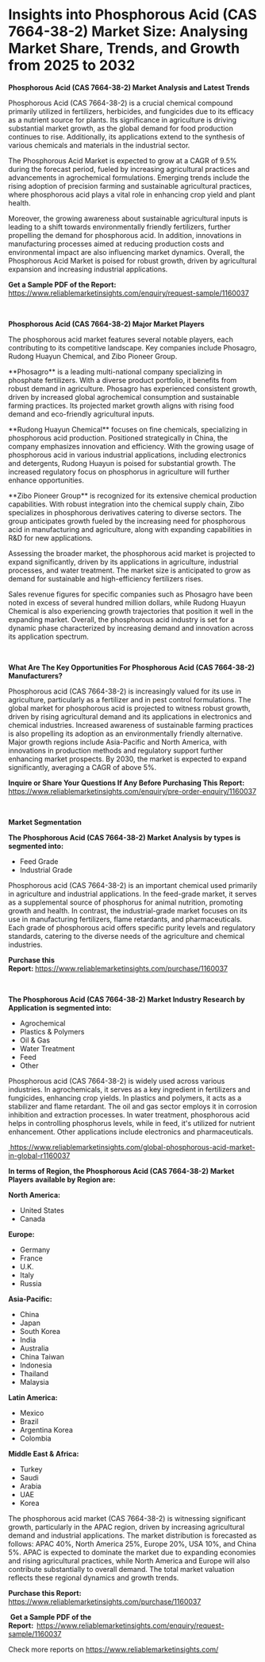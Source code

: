 <p><h1>Insights into Phosphorous Acid (CAS 7664-38-2) Market Size: Analysing Market Share, Trends, and Growth from 2025 to 2032</h1></p><p><strong>Phosphorous Acid (CAS 7664-38-2) Market Analysis and Latest Trends</strong></p>
<p><p>Phosphorous Acid (CAS 7664-38-2) is a crucial chemical compound primarily utilized in fertilizers, herbicides, and fungicides due to its efficacy as a nutrient source for plants. Its significance in agriculture is driving substantial market growth, as the global demand for food production continues to rise. Additionally, its applications extend to the synthesis of various chemicals and materials in the industrial sector.</p><p>The Phosphorous Acid Market is expected to grow at a CAGR of 9.5% during the forecast period, fueled by increasing agricultural practices and advancements in agrochemical formulations. Emerging trends include the rising adoption of precision farming and sustainable agricultural practices, where phosphorous acid plays a vital role in enhancing crop yield and plant health. </p><p>Moreover, the growing awareness about sustainable agricultural inputs is leading to a shift towards environmentally friendly fertilizers, further propelling the demand for phosphorous acid. In addition, innovations in manufacturing processes aimed at reducing production costs and environmental impact are also influencing market dynamics. Overall, the Phosphorous Acid Market is poised for robust growth, driven by agricultural expansion and increasing industrial applications.</p></p>
<p><strong>Get a Sample PDF of the Report:&nbsp;</strong> <a href="https://www.reliablemarketinsights.com/enquiry/request-sample/1160037?utm_campaign=2002&utm_medium=2&utm_source=Github&utm_content=ia&utm_term=22032025&utm_id=phosphorous-acid-cas-7664-38-2">https://www.reliablemarketinsights.com/enquiry/request-sample/1160037</a></p>
<p>&nbsp;</p>
<p><strong>Phosphorous Acid (CAS 7664-38-2) Major Market Players</strong></p>
<p><p>The phosphorous acid market features several notable players, each contributing to its competitive landscape. Key companies include Phosagro, Rudong Huayun Chemical, and Zibo Pioneer Group.</p><p>**Phosagro** is a leading multi-national company specializing in phosphate fertilizers. With a diverse product portfolio, it benefits from robust demand in agriculture. Phosagro has experienced consistent growth, driven by increased global agrochemical consumption and sustainable farming practices. Its projected market growth aligns with rising food demand and eco-friendly agricultural inputs.</p><p>**Rudong Huayun Chemical** focuses on fine chemicals, specializing in phosphorous acid production. Positioned strategically in China, the company emphasizes innovation and efficiency. With the growing usage of phosphorous acid in various industrial applications, including electronics and detergents, Rudong Huayun is poised for substantial growth. The increased regulatory focus on phosphorus in agriculture will further enhance opportunities.</p><p>**Zibo Pioneer Group** is recognized for its extensive chemical production capabilities. With robust integration into the chemical supply chain, Zibo specializes in phosphorous derivatives catering to diverse sectors. The group anticipates growth fueled by the increasing need for phosphorous acid in manufacturing and agriculture, along with expanding capabilities in R&D for new applications.</p><p>Assessing the broader market, the phosphorous acid market is projected to expand significantly, driven by its applications in agriculture, industrial processes, and water treatment. The market size is anticipated to grow as demand for sustainable and high-efficiency fertilizers rises.</p><p>Sales revenue figures for specific companies such as Phosagro have been noted in excess of several hundred million dollars, while Rudong Huayun Chemical is also experiencing growth trajectories that position it well in the expanding market. Overall, the phosphorous acid industry is set for a dynamic phase characterized by increasing demand and innovation across its application spectrum.</p></p>
<p>&nbsp;</p>
<p><strong>What Are The Key Opportunities For Phosphorous Acid (CAS 7664-38-2) Manufacturers?</strong></p>
<p><p>Phosphorous acid (CAS 7664-38-2) is increasingly valued for its use in agriculture, particularly as a fertilizer and in pest control formulations. The global market for phosphorous acid is projected to witness robust growth, driven by rising agricultural demand and its applications in electronics and chemical industries. Increased awareness of sustainable farming practices is also propelling its adoption as an environmentally friendly alternative. Major growth regions include Asia-Pacific and North America, with innovations in production methods and regulatory support further enhancing market prospects. By 2030, the market is expected to expand significantly, averaging a CAGR of above 5%.</p></p>
<p><strong>Inquire or Share Your Questions If Any Before Purchasing This Report:</strong> <a href="https://www.reliablemarketinsights.com/enquiry/pre-order-enquiry/1160037?utm_campaign=2002&utm_medium=2&utm_source=Github&utm_content=ia&utm_term=22032025&utm_id=phosphorous-acid-cas-7664-38-2">https://www.reliablemarketinsights.com/enquiry/pre-order-enquiry/1160037</a></p>
<p>&nbsp;</p>
<p><strong>Market Segmentation</strong></p>
<p><strong>The Phosphorous Acid (CAS 7664-38-2) Market Analysis by types is segmented into:</strong></p>
<p><ul><li>Feed Grade</li><li>Industrial Grade</li></ul></p>
<p><p>Phosphorous acid (CAS 7664-38-2) is an important chemical used primarily in agriculture and industrial applications. In the feed-grade market, it serves as a supplemental source of phosphorus for animal nutrition, promoting growth and health. In contrast, the industrial-grade market focuses on its use in manufacturing fertilizers, flame retardants, and pharmaceuticals. Each grade of phosphorous acid offers specific purity levels and regulatory standards, catering to the diverse needs of the agriculture and chemical industries.</p></p>
<p><strong>Purchase this Report:&nbsp;</strong><a href="https://www.reliablemarketinsights.com/purchase/1160037?utm_campaign=2002&utm_medium=2&utm_source=Github&utm_content=ia&utm_term=22032025&utm_id=phosphorous-acid-cas-7664-38-2">https://www.reliablemarketinsights.com/purchase/1160037</a></p>
<p>&nbsp;</p>
<p><strong>The Phosphorous Acid (CAS 7664-38-2) Market Industry Research by Application is segmented into:</strong></p>
<p><ul><li>Agrochemical</li><li>Plastics & Polymers</li><li>Oil & Gas</li><li>Water Treatment</li><li>Feed</li><li>Other</li></ul></p>
<p><p>Phosphorous acid (CAS 7664-38-2) is widely used across various industries. In agrochemicals, it serves as a key ingredient in fertilizers and fungicides, enhancing crop yields. In plastics and polymers, it acts as a stabilizer and flame retardant. The oil and gas sector employs it in corrosion inhibition and extraction processes. In water treatment, phosphorous acid helps in controlling phosphorus levels, while in feed, it's utilized for nutrient enhancement. Other applications include electronics and pharmaceuticals.</p></p>
<p><a href="https://www.reliablemarketinsights.com/global-phosphorous-acid-market-in-global-r1160037?utm_campaign=2002&utm_medium=2&utm_source=Github&utm_content=ia&utm_term=22032025&utm_id=phosphorous-acid-cas-7664-38-2">&nbsp;https://www.reliablemarketinsights.com/global-phosphorous-acid-market-in-global-r1160037</a></p>
<p><strong>In terms of Region, the Phosphorous Acid (CAS 7664-38-2) Market Players available by Region are:</strong></p>
<p>
    <p> <strong> North America: </strong>
        <ul>
            <li>United States</li>
            <li>Canada</li>
        </ul>
        </p> 
    <p> <strong> Europe: </strong>
        <ul>
            <li>Germany</li>
            <li>France</li>
            <li>U.K.</li>
            <li>Italy</li>
            <li>Russia</li>
        </ul>
        </p> 
    <p> <strong> Asia-Pacific: </strong>
        <ul>
            <li>China</li>
            <li>Japan</li>
            <li>South Korea</li>
            <li>India</li>
            <li>Australia</li>
            <li>China Taiwan</li>
            <li>Indonesia</li>
            <li>Thailand</li>
            <li>Malaysia</li>
        </ul>
        </p> 
    <p> <strong> Latin America: </strong>
        <ul>
            <li>Mexico</li>
            <li>Brazil</li>
            <li>Argentina Korea</li>
            <li>Colombia</li>
        </ul>
        </p> 
    <p> <strong> Middle East & Africa: </strong>
        <ul>
            <li>Turkey</li>
            <li>Saudi</li>
            <li>Arabia</li>
            <li>UAE</li>
            <li>Korea</li>
        </ul>
    </p>
    </p>
<p><p>The phosphorous acid market (CAS 7664-38-2) is witnessing significant growth, particularly in the APAC region, driven by increasing agricultural demand and industrial applications. The market distribution is forecasted as follows: APAC 40%, North America 25%, Europe 20%, USA 10%, and China 5%. APAC is expected to dominate the market due to expanding economies and rising agricultural practices, while North America and Europe will also contribute substantially to overall demand. The total market valuation reflects these regional dynamics and growth trends.</p></p>
<p><strong>Purchase this Report: </strong><a href="https://www.reliablemarketinsights.com/purchase/1160037?utm_campaign=2002&utm_medium=2&utm_source=Github&utm_content=ia&utm_term=22032025&utm_id=phosphorous-acid-cas-7664-38-2">https://www.reliablemarketinsights.com/purchase/1160037</a></p>
<p>&nbsp;<strong>Get a Sample PDF of the Report:&nbsp;&nbsp;</strong><a href="https://www.reliablemarketinsights.com/enquiry/request-sample/1160037?utm_campaign=2002&utm_medium=2&utm_source=Github&utm_content=ia&utm_term=22032025&utm_id=phosphorous-acid-cas-7664-38-2">https://www.reliablemarketinsights.com/enquiry/request-sample/1160037</a></p>
<p><strong></strong></p>
<p>Check more reports on <a href="https://www.reliablemarketinsights.com/?utm_campaign=2002&utm_medium=2&utm_source=Github&utm_content=ia&utm_term=22032025&utm_id=phosphorous-acid-cas-7664-38-2">https://www.reliablemarketinsights.com/</a></p>